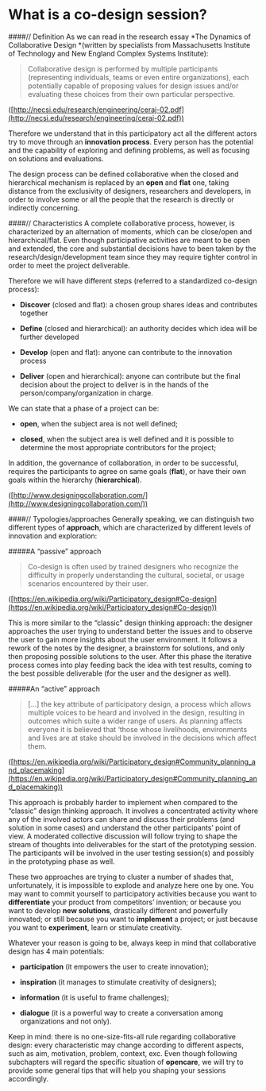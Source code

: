 # What is a co-design session?

####// Definition
As we can read in the research essay *The Dynamics of Collaborative Design *(written by specialists from Massachusetts Institute of Technology and New England Complex Systems Institute):


> Collaborative design is performed by multiple participants (representing individuals, teams or even entire organizations), each potentially capable of proposing values for design issues and/or evaluating these choices from their own particular perspective.


([http://necsi.edu/research/engineering/ceraj-02.pdf](http://necsi.edu/research/engineering/ceraj-02.pdf))

Therefore we understand that in this participatory act all the different actors try to move through an **innovation process**. Every person has the potential and the capability of exploring and defining problems, as well as focusing on solutions and evaluations.

The design process can be defined collaborative when the closed and hierarchical mechanism is replaced by an **open** and **flat** one, taking distance from the exclusivity of designers, researchers and developers, in order to involve some or all the people that the research is directly or indirectly concerning.

####// Characteristics
A complete collaborative process, however, is characterized by an alternation of moments, which can be close/open and hierarchical/flat. Even though participative activities are meant to be open and extended, the core and substantial decisions have to been taken by the research/design/development team since they may require tighter control in order to meet the project deliverable.

Therefore we will have different steps (referred to a standardized co-design process):

- **Discover** (closed and flat): a chosen group shares ideas and contributes together

- **Define** (closed and hierarchical): an authority decides which idea will be further developed

- **Develop** (open and flat): anyone can contribute to the innovation process

- **Deliver** (open and hierarchical): anyone can contribute but the final decision about the project to deliver is in the hands of the person/company/organization in charge.

We can state that a phase of a project can be:

- **open**, when the subject area is not well defined;

- **closed**, when the subject area is well defined and it is possible to determine the most appropriate contributors for the project;

In addition, the governance of collaboration, in order to be successful, requires the participants to agree on same goals (**flat**), or have their own goals within the hierarchy (**hierarchical**).

([http://www.designingcollaboration.com/](http://www.designingcollaboration.com/))

####// Typologies/approaches
Generally speaking, we can distinguish two different types of **approach**, which are characterized by different levels of innovation and exploration:

#####A “passive” approach

> Co-design is often used by trained designers who recognize the difficulty in properly understanding the cultural, societal, or usage scenarios encountered by their user.

 ([https://en.wikipedia.org/wiki/Participatory_design#Co-design](https://en.wikipedia.org/wiki/Participatory_design#Co-design))

This is more similar to the “classic” design thinking approach: the designer approaches the user trying to understand better the issues and to observe the user to gain more insights about the user environment. It follows a rework of the notes by the designer, a brainstorm for solutions, and only then proposing possible solutions to the user. After this phase the iterative process comes into play feeding back the idea with test results, coming to the best possible deliverable (for the user and the designer as well).

#####An “active” approach

> [...] the key attribute of participatory design, a process which allows multiple voices to be heard and involved in the design, resulting in outcomes which suite a wider range of users. As planning affects everyone it is believed that ‘those whose livelihoods, environments and lives are at stake should be involved in the decisions which affect them.


([https://en.wikipedia.org/wiki/Participatory_design#Community_planning_and_placemaking](https://en.wikipedia.org/wiki/Participatory_design#Community_planning_and_placemaking))

This approach is probably harder to implement when compared to the “classic” design thinking approach. It involves a concentrated activity where any of the involved actors can share and discuss their problems (and solution in some cases) and understand the other participants’ point of view.
A moderated collective discussion will follow trying to shape the stream of thoughts into deliverables for the start of the prototyping session. The participants will be involved in the user testing session(s) and possibly in the prototyping phase as well.

These two approaches are trying to cluster a number of shades that, unfortunately, it is impossible to explode and analyze here one by one.
You may want to commit yourself to participatory activities because you want to **differentiate** your product from competitors’ invention; or because you want to develop **new solutions**, drastically different and powerfully innovated; or still because you want to **implement** a project; or just because you want to **experiment**, learn or stimulate creativity.

Whatever your reason is going to be, always keep in mind that collaborative design has 4 main potentials:

- **participation** (it empowers the user to create innovation);

- **inspiration** (it manages to stimulate creativity of designers);

- **information** (it is useful to frame challenges);

-  **dialogue** (it is a powerful way to create a conversation among organizations and not only).

Keep in mind: there is no one-size-fits-all rule regarding collaborative design: every characteristic may change according to different aspects, such as aim, motivation, problem, context, exc.
Even though following subchapters will regard the specific situation of **opencare**, we will try to provide some general tips that will help you shaping your sessions accordingly.